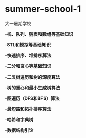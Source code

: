 # summer-school-1
大一暑期学校

  -**栈、队列、链表和数组等基础知识**
  
  -**STL和模拟等基础知识**
  
  -**快速排序、堆排序算法**
  
  -**二分和贪心等基础知识**
  
  -**二叉树遍历和树的深度算法**
  
  -**树的重心和最小生成树算法**
  
  -**图遍历（DFS和BFS）算法**
  
  -**最短路和拓扑排序算法**
  
  -**哈希和字典树**
  
  -**数据结构引论**
  
  
